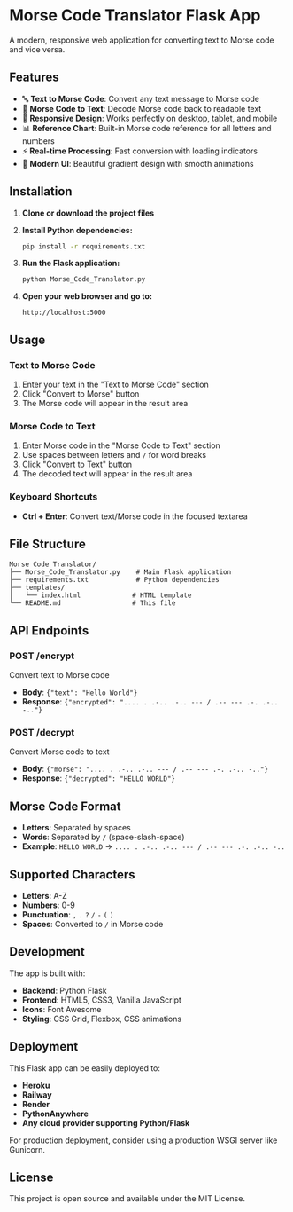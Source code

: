 # Morse Code Translator Flask App

A modern, responsive web application for converting text to Morse code and vice versa.

## Features

- 🔤 **Text to Morse Code**: Convert any text message to Morse code
- 📡 **Morse Code to Text**: Decode Morse code back to readable text  
- 📱 **Responsive Design**: Works perfectly on desktop, tablet, and mobile
- 📊 **Reference Chart**: Built-in Morse code reference for all letters and numbers
- ⚡ **Real-time Processing**: Fast conversion with loading indicators
- 🎨 **Modern UI**: Beautiful gradient design with smooth animations

## Installation

1. **Clone or download the project files**

2. **Install Python dependencies:**
   ```bash
   pip install -r requirements.txt
   ```

3. **Run the Flask application:**
   ```bash
   python Morse_Code_Translator.py
   ```

4. **Open your web browser and go to:**
   ```
   http://localhost:5000
   ```

## Usage

### Text to Morse Code
1. Enter your text in the "Text to Morse Code" section
2. Click "Convert to Morse" button
3. The Morse code will appear in the result area

### Morse Code to Text
1. Enter Morse code in the "Morse Code to Text" section
2. Use spaces between letters and `/` for word breaks
3. Click "Convert to Text" button
4. The decoded text will appear in the result area

### Keyboard Shortcuts
- **Ctrl + Enter**: Convert text/Morse code in the focused textarea

## File Structure

```
Morse Code Translator/
├── Morse_Code_Translator.py    # Main Flask application
├── requirements.txt            # Python dependencies
├── templates/
│   └── index.html             # HTML template
└── README.md                  # This file
```

## API Endpoints

### POST /encrypt
Convert text to Morse code
- **Body**: `{"text": "Hello World"}`
- **Response**: `{"encrypted": ".... . .-.. .-.. --- / .-- --- .-. .-.. -.."}`

### POST /decrypt  
Convert Morse code to text
- **Body**: `{"morse": ".... . .-.. .-.. --- / .-- --- .-. .-.. -.."}`
- **Response**: `{"decrypted": "HELLO WORLD"}`

## Morse Code Format

- **Letters**: Separated by spaces
- **Words**: Separated by ` / ` (space-slash-space)
- **Example**: `HELLO WORLD` → `.... . .-.. .-.. --- / .-- --- .-. .-.. -..`

## Supported Characters

- **Letters**: A-Z
- **Numbers**: 0-9  
- **Punctuation**: `,` `.` `?` `/` `-` `(` `)`
- **Spaces**: Converted to `/` in Morse code

## Development

The app is built with:
- **Backend**: Python Flask
- **Frontend**: HTML5, CSS3, Vanilla JavaScript
- **Icons**: Font Awesome
- **Styling**: CSS Grid, Flexbox, CSS animations

## Deployment

This Flask app can be easily deployed to:
- **Heroku**
- **Railway** 
- **Render**
- **PythonAnywhere**
- **Any cloud provider supporting Python/Flask**

For production deployment, consider using a production WSGI server like Gunicorn.

## License

This project is open source and available under the MIT License.
